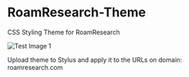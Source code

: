 # RoamResearch-Theme
CSS Styling Theme for RoamResearch

![Test Image 1](https://i.ibb.co/9hGf0Xh/Theme.jpg)

Upload theme to Stylus and apply it to the URLs on domain: roamresearch.com 
